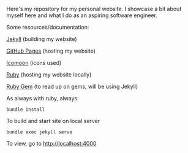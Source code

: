Here's my repository for my personal website. I showcase a bit about myself here and what I do as an aspiring software engineer. 

Some resources/documentation: 

[Jekyll](https://jekyllrb.com/docs/) (building my website) 

[GitHub Pages](https://pages.github.com/) (hosting my website)

[Icomoon](https://icomoon.io/docs.html) (icons used)

[Ruby](https://jekyllrb.com/docs/installation/) (hosting my website locally)

[Ruby Gem](https://jekyllrb.com/docs/ruby-101/#gems) (to read up on gems, will be using Jekyll)

As always with ruby, always:
```
bundle install
```
To build and start site on local server
```
bundle exec jekyll serve
```
To view, go to [http://localhost:4000](http://localhost:4000)
